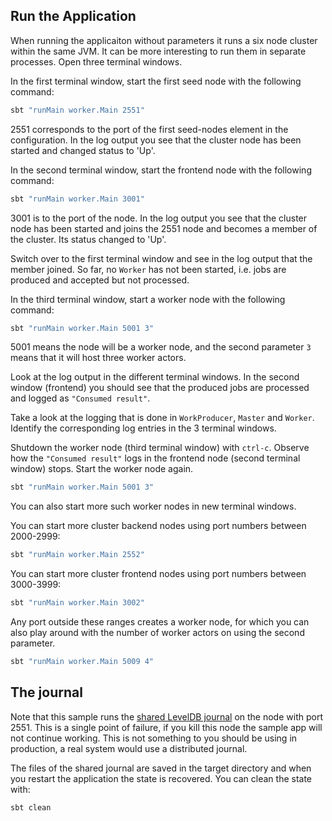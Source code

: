 ## Run the Application

When running the applicaiton without parameters it runs a six node cluster within the same JVM. It can be more
interesting to run them in separate processes. Open three terminal windows.

In the first terminal window, start the first seed node with the following command:

```bash
sbt "runMain worker.Main 2551"
```

2551 corresponds to the port of the first seed-nodes element in the configuration. In the log
output you see that the cluster node has been started and changed status to 'Up'.

In the second terminal window, start the frontend node with the following command:

```bash
sbt "runMain worker.Main 3001"		
```

3001 is to the port of the node. In the log output you see that the cluster node has been started
and joins the 2551 node and becomes a member of the cluster. Its status changed to 'Up'.

Switch over to the first terminal window and see in the log output that the member joined.
So far, no `Worker` has not been started, i.e. jobs are produced and accepted but
not processed.

In the third terminal window, start a worker node with the following command:

```bash
sbt "runMain worker.Main 5001 3"
```

5001 means the node will be a worker node, and the second parameter `3` means that it will host three worker actors.

Look at the log output in the different terminal
windows. In the second window (frontend) you should see that the produced jobs are processed
and logged as `"Consumed result"`.

Take a look at the logging that is done in `WorkProducer`, `Master` and `Worker`.
Identify the corresponding log entries in the 3 terminal windows.

Shutdown the worker node (third terminal window) with `ctrl-c`.
Observe how the `"Consumed result"` logs in the frontend node (second terminal window)
stops. Start the worker node again.

```bash
sbt "runMain worker.Main 5001 3"
```

You can also start more such worker nodes in new terminal windows.

You can start more cluster backend nodes using port numbers between 2000-2999:

```bash
sbt "runMain worker.Main 2552"
```

You can start more cluster frontend nodes using port numbers between 3000-3999:

```bash
sbt "runMain worker.Main 3002"		
```

Any port outside these ranges creates a worker node, for which you can also play around with the number of worker actors on using the second parameter. 

```bash
sbt "runMain worker.Main 5009 4"		
```

## The journal 

Note that this sample runs the [shared LevelDB journal](http://doc.akka.io/docs/akka/current/scala/persistence.html#shared-leveldb-journal)
on the node with port 2551. This is a single point of failure, if you kill this node the sample app will not continue working. This is not something to you should be using in production, a real system would use a distributed journal.

The files of the shared journal are saved in the target directory and when you restart
the application the state is recovered. You can clean the state with:

```bash
sbt clean
```